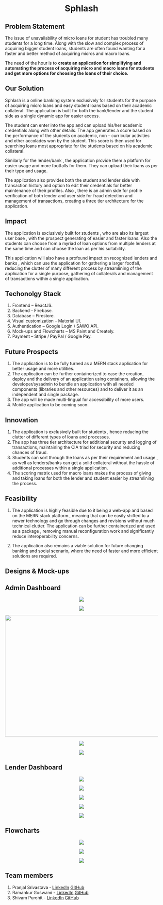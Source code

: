 <h1 align="center">Sphlash</h1>


## Problem Statement
<p>The issue of unavailability of micro loans for student has troubled many students for a long time. Along with the slow and complex process of acquiring bigger student loans, students are often found wanting for a faster and better method of acquiring micros and macro loans.</p>
<p>The need of the hour is to <b>create an application for simplifying and automating the process of acquiring micro and macro loans for students and get more options for choosing the loans of their choice.</b></p>

## Our Solution
<p>Sphlash is a online banking system exclusively for students for the purpose of acquiring micro loans and easy student loans based on their academic collateral. The application is built for both the bank/lender and the student side as a single dynamic app for easier access.</p>
<p>The student can enter into the app and can upload his/her academic credentials along with other details. The app generates a score based on the performance of the students on academic, non – curricular activities and other accolades won by the student. This score is then used for searching loans most appropriate for the students based on his academic collateral.</p>
<p>Similarly for the lender/bank , the application provide them a platform for easier usage and more footfalls for them. They can upload their loans as per their type and usage.</p>
<p>The application also provides both the student and lender side with transaction history and option to edit their credentials for better maintenance of their profiles. Also , there is an admin side for profile verification of both lender and user side for fraud detection and management of transactions, creating a three tier architecture for the application.</p>


## Impact

<p> The application is exclusively built for students , who are also its largest user base , with the prospect generating of easier and faster loans. Also the students can choose from a myriad of loan options from multiple lenders at the same time and can choose the loan as per his suitability.</p>
<p>This application will also have a profound impact on recognized lenders and banks , which can use the application for gathering a larger footfall, reducing the clutter of many different process by streamlining of the application for a single purpose, gathering of collaterals and management of transactions within a single application.</p>


## Techonolgy Stack
1. Frontend – ReactJS.
2. Backend – Firebase.
3. Database – Firestore.
4. Visual customization – Material UI.
5. Authentication – Google Login / SAWO API.
6. Mock-ups and Flowcharts – MS Paint and Creately.
7. Payment – Stripe / PayPal / Google Pay.


## Future Prospects

1. The application is to be fully turned as a MERN stack application for better usage and more utilities.
2. The application can be further containerized to ease the creation, deploy and the delivery of an application using containers, allowing the developer/sysadmin to bundle an application with all needed components (libraries and other resources) and to deliver it as an independent and single package.
3. The app will be made multi-lingual for accessibility of more users.
4. Mobile application to be coming soon.


## Innovation
1. The application is exclusively built for students , hence reducing the clutter of different types of loans and processes.
2. The app has three tier architecture for additional security and logging of transactions, maintaining the CIA triad for security and reducing chances of fraud.
3. Students can sort through the loans as per their requirement and usage , as well as lenders/banks can get a solid collateral without the hassle of additional processes within a single application.
4. The scoring matrix used for macro loans makes the process of giving and taking loans for both the lender and student easier by streamlining the process.


## Feasibility

1. The application is highly feasible due to it being a web-app and based on the MERN stack platform , meaning that can be easily shifted to a newer technology and go through changes and revisions without much technical clutter. The application can be further containerized and used as a package , removing manual reconfiguration work and significantly reduce interoperability concerns.

2. The application also remains a viable solution for future changing banking and social scenario, where the need of faster and more efficient solutions are required. 

## Designs & Mock-ups
## Admin Dashboard

<p align="center"><img src="./Design-Mockups/Admin-Dashboard/Admin-Dashboard.jpg" /></p>
<p align="center"><img src="./Design-Mockups/Admin-Dashboard/Profile-Verification.jpg" /></p>
<p align="center"><img src="./Design-Mockups/Admin-Dashboard/Transaction-History.jpg" height=400 width=800 /></p>
<p align="center"><img src="./Design-Mockups/Admin-Dashboard/View-Loans.jpg" /></p>
<p align="center"><img src="./Design-Mockups/Admin-Dashboard/View-Requests.jpg" /></p>

## Lender Dashboard

<p align="center"><img src="./Design-Mockups/Lender-Dashboard/Lender-Dashboard.jpg" /></p>
<p align="center"><img src="./Design-Mockups/Lender-Dashboard/Lender-Profile.jpg" /></p>
<p align="center"><img src="./Design-Mockups/Lender-Dashboard/Lender-Transaction-History.jpg" /></p>
<p align="center"><img src="./Design-Mockups/Lender-Dashboard/Loans.jpg" /></p>
<p align="center"><img src="./Design-Mockups/Lender-Dashboard/Lender-ViewRequests.jpg" /></p>


## Flowcharts

<p align="center"><img src="./Flowcharts/Main-workflow.jpg" /></p>
<p align="center"><img src="./Flowcharts/Admin-Flowchart.jpg" /></p>
<p align="center"><img src="./Flowcharts/LaonType-ScoringMatrix.jpg" /></p>


## Team members

1. Pranjal Srivastava - [LinkedIn](https://www.linkedin.com/in/pranjal-srivastava-801a9a152/) [GitHub](https://github.com/pranjals149)
2. Ramankur Goswami - [LinkedIn](https://www.linkedin.com/in/ramankurgoswami/) [GitHub](https://github.com/RamankurGoswami)
3. Shivam Purohit - [LinkedIn](https://www.linkedin.com/in/shivam-purohit-0930381aa/) [GitHub](https://github.com/ShivamPurohit)
